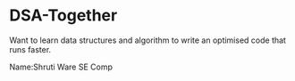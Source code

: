 # DSA-Together
Want to learn data structures and algorithm to write an optimised code that runs faster.

Name:Shruti Ware
SE Comp
